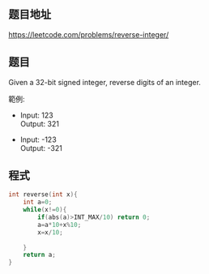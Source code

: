 ## 题目地址

https://leetcode.com/problems/reverse-integer/

## 题目

Given a 32-bit signed integer, reverse digits of an integer.

範例:

* Input: 123       
  Output: 321

* Input: -123      
  Output: -321      
## 程式
```c
int reverse(int x){
    int a=0;
    while(x!=0){
        if(abs(a)>INT_MAX/10) return 0;
        a=a*10+x%10;
        x=x/10;
        
    }
    return a;
}
```

